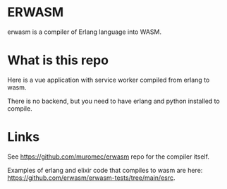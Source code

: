 
# ERWASM

erwasm is a compiler of Erlang language into WASM.

# What is this repo

Here is a vue application with service worker compiled from erlang to wasm.

There is no backend, but you need to have erlang and python installed to compile.

# Links

See https://github.com/muromec/erwasm repo for the compiler itself.

Examples of erlang and elixir code that compiles to wasm are here: https://github.com/erwasm/erwasm-tests/tree/main/esrc.
